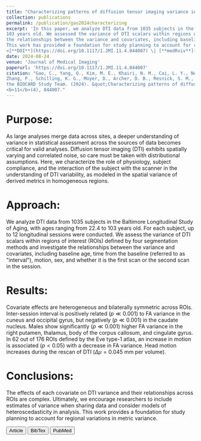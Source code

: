 ```yaml
---
title: "Characterizing patterns of diffusion tensor imaging variance in aging brains"
collection: publications
permalink: /publication/gao2024characterizing
excerpt: 'In this paper, we analyze DTI data from 1035 subjects in the Baltimore Longitudinal Study of Aging, with ages ranging from 22.4 to 
103 years old. We assessed the variance of DTI scalars within regions of interest (ROIs) defined by four segmentation methods and investigated
the relationships between the variance and covariates, including baseline age, time from the baseline, motion and sex, among others. 
This work has provided a foundation for study planning to account for regional variations in metric variance.
<[**DOI**](https://doi.org/10.1117/1.JMI.11.4.044007) \| [**medRxiv**](https://doi.org/10.1101/2023.08.22.23294381)>'
date: 2024-08-24
venue: 'Journal of Medical Imaging'
paperurl: 'https://doi.org/10.1117/1.JMI.11.4.044007'
citation: "Gao, C., Yang, Q., Kim, M. E., Khairi, N. M., Cai, L. Y., Newlin, N. R., Kanakaraj, P., Remedios, L. W., Krishnan, A. R., Yu, X., Yao, T., 
Zhang, P., Schilling, K. G., Moyer, D., Archer, D. B., Resnick, S. M., Landman, B. A., the Alzheimer's Disease Neuroimaging Initiative and 
the BIOCARD Study Team. (2024). &quot;Characterizing patterns of diffusion tensor imaging variance in aging brains. &quot;<i>Journal of Medical Imaging</i>, 
<b>11</b>(4), 044007."
---
```

Purpose:
===
As large analyses merge data across sites, a deeper understanding of variance in statistical assessment across the sources of data becomes critical for 
valid analyses. Diffusion tensor imaging (DTI) exhibits spatially varying and correlated noise, so care must be taken with distributional assumptions. 
Here, we characterize the role of physiology, subject compliance, and the interaction of the subject with the scanner in the understanding of DTI variability, 
as modeled in the spatial variance of derived metrics in homogeneous regions.

Approach:
===
We analyze DTI data from 1035 subjects in the Baltimore Longitudinal Study of Aging, with ages ranging from 22.4 to 103 years old. For each subject, up to 12 
longitudinal sessions were conducted. We assess the variance of DTI scalars within regions of interest (ROIs) defined by four segmentation methods and investigate 
the relationships between the variance and covariates, including baseline age, time from the baseline (referred to as "interval"), motion, sex, and whether it 
is the first scan or the second scan in the session.

Results:
===
Covariate effects are heterogeneous and bilaterally symmetric across ROIs. Inter-session interval is positively related ($p \ll 0.001$) to FA variance in the cuneus 
and occipital gyrus, but negatively ($p \ll 0.001$) in the caudate nucleus. Males show significantly ($p \ll 0.001$) higher FA variance in the right putamen, thalamus, 
body of the corpus callosum, and cingulate gyrus. In 62 out of 176 ROIs defined by the Eve type-1 atlas, an increase in motion is associated ($p < 0.05$) with a decrease 
in FA variance. Head motion increases during the rescan of DTI ($\Delta \mu = 0.045$ mm per volume).

Conclusions:
===
The effects of each covariate on DTI variance and their relationships across ROIs are complex. Ultimately, we encourage researchers to include estimates of variance 
when sharing data and consider models of heteroscedasticity in analysis. This work provides a foundation for study planning to account for regional variations in metric variance.

<button class="IPbutton" type="button" onclick="window.location='https://doi.org/10.1117/1.JMI.11.4.044007'">Article</button>
<button class="IPbutton" type="button" onclick="window.location='https://panpanzhang99299.github.io/files/gao2024characterizing.bib'">BibTex</button>
<button class="IPbutton" type="button" onclick="window.location='https://pubmed.ncbi.nlm.nih.gov/39185477'">PubMed</button>